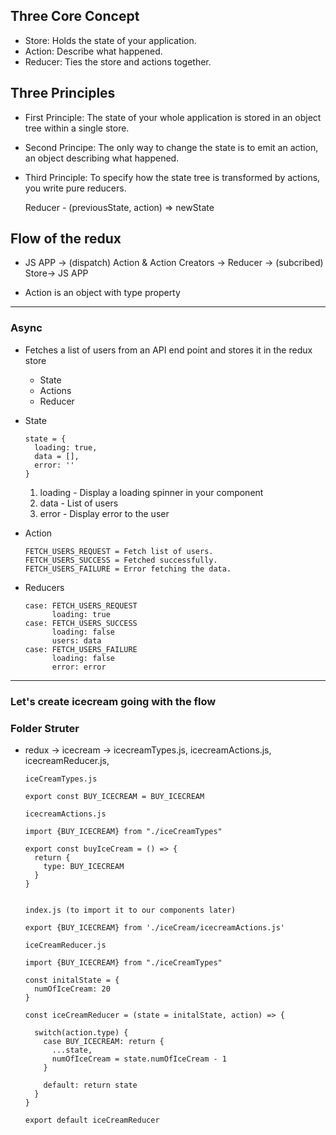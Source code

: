 ## Three Core Concept

- Store: Holds the state of your application.
- Action: Describe what happened.
- Reducer: Ties the store and actions together.

## Three Principles

- First Principle: The state of your whole application is stored in an object tree within a single store.

- Second Principe: The only way to change the state is to emit an action, an object describing what happened.

- Third Principle: To specify how the state tree is transformed by actions, you write pure reducers.

  Reducer - (previousState, action) => newState

## Flow of the redux

- JS APP -> (dispatch) Action & Action Creators -> Reducer -> (subcribed) Store-> JS APP

- Action is an object with type property

---

### Async

- Fetches a list of users from an API end point and stores it in the redux store

  - State
  - Actions
  - Reducer

- State

  ```
  state = {
    loading: true,
    data = [],
    error: ''
  }

  ```

  1. loading - Display a loading spinner in your component
  2. data - List of users
  3. error - Display error to the user

- Action

  ```
  FETCH_USERS_REQUEST = Fetch list of users.
  FETCH_USERS_SUCCESS = Fetched successfully.
  FETCH_USERS_FAILURE = Error fetching the data.
  ```

- Reducers

  ```
  case: FETCH_USERS_REQUEST
        loading: true
  case: FETCH_USERS_SUCCESS
        loading: false
        users: data
  case: FETCH_USERS_FAILURE
        loading: false
        error: error

  ```

---

### Let's create icecream going with the flow

### Folder Struter

- redux -> icecream -> icecreamTypes.js, icecreamActions.js, icecreamReducer.js,

  ```
  iceCreamTypes.js

  export const BUY_ICECREAM = BUY_ICECREAM

  ```

  ```
  icecreamActions.js

  import {BUY_ICECREAM} from "./iceCreamTypes"

  export const buyIceCream = () => {
    return {
      type: BUY_ICECREAM
    }
  }
  ```

  ```

  index.js (to import it to our components later)

  export {BUY_ICECREAM} from './iceCream/icecreamActions.js'

  ```

  ```
  iceCreamReducer.js

  import {BUY_ICECREAM} from "./iceCreamTypes"

  const initalState = {
    numOfIceCream: 20
  }

  const iceCreamReducer = (state = initalState, action) => {

    switch(action.type) {
      case BUY_ICECREAM: return {
        ...state,
        numOfIceCream = state.numOfIceCream - 1
      }

      default: return state
    }
  }

  export default iceCreamReducer

  ```

  ```

  ```
